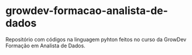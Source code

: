 # growdev-formacao-analista-de-dados
Repositório com códigos na linguagem pyhton feitos no curso da GrowDev Formação em Analista de Dados.

